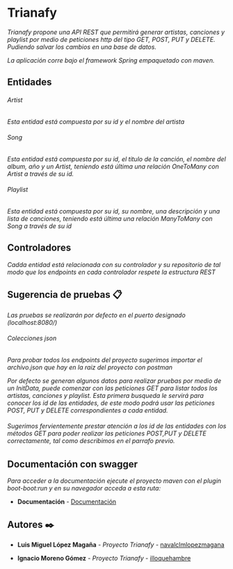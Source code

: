 # Trianafy

_Trianafy propone una API REST que permitirá generar artistas, canciones y playlist por medio de peticiones http del tipo GET, POST, PUT y DELETE. 
Pudiendo salvar los cambios en una base de datos._

_La aplicación corre bajo el framework Spring empaquetado con maven._

## Entidades

###### Artist
_Esta entidad está compuesta por su id y el nombre del artista_

###### Song
_Esta entidad está compuesta por su id, el titulo de la canción, el nombre del album, año y un Artist, teniendo está última una relación OneToMany con Artist a través de su id._

###### Playlist
_Esta entidad está compuesta por su id, su nombre, una descripción y una lista de canciones, teniendo está última una relación ManyToMany con Song a través de su id_

## Controladores
_Cadda entidad está relacionada con su controlador y su repositorio de tal modo que los endpoints en cada controlador respete la estructura REST_

## Sugerencia de pruebas 📋

_Las pruebas se realizarán por defecto en el puerto designado (localhost:8080/)_

###### Colecciones json

_Para probar todos los endpoints del proyecto sugerimos importar el archivo.json que hay en la raiz del proyecto con postman_

_Por defecto se generan algunos datos para realizar pruebas por medio de un InitData, puede comenzar con las peticiones GET para listar todos los artistas, canciones y playlist.
Esta primera busqueda le servirá para conocer los id de las entidades, de este modo podrá usar las peticiones POST, PUT y DELETE correspondientes a cada entidad._

###### Sugerimos fervientemente prestar atención a los id de las entidades con los métodos GET para poder realizar las peticiones POST,PUT y DELETE correctamente, tal como describimos en el parrafo previo.

## Documentación con swagger
_Para acceder a la documentación ejecute el proyecto maven con el plugin boot-boot:run y en su navegador acceda a esta ruta:_


* **Documentación** - [Documentación](http://localhost:8080/swagger-ui.html)

## Autores ✒️

* **Luis Miguel López Magaña** - *Proyecto Trianafy* - [navalclmlopezmagana](https://github.com/lmlopezmagana)

* **Ignacio Moreno Gómez** - *Proyecto Trianafy* - [illoquehambre](https://github.com/illoquehambre)

